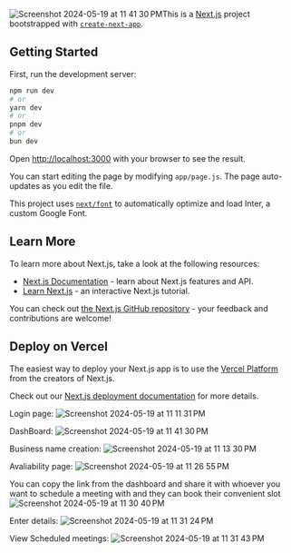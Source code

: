 ![Screenshot 2024-05-19 at 11 41 30 PM](https://github.com/joshuamanivinod/meeting_scheduler/assets/110624716/3840c6a4-73ab-4485-b372-25093ad6f49d)This is a [Next.js](https://nextjs.org/) project bootstrapped with [`create-next-app`](https://github.com/vercel/next.js/tree/canary/packages/create-next-app).

## Getting Started

First, run the development server:

```bash
npm run dev
# or
yarn dev
# or
pnpm dev
# or
bun dev
```

Open [http://localhost:3000](http://localhost:3000) with your browser to see the result.

You can start editing the page by modifying `app/page.js`. The page auto-updates as you edit the file.

This project uses [`next/font`](https://nextjs.org/docs/basic-features/font-optimization) to automatically optimize and load Inter, a custom Google Font.

## Learn More

To learn more about Next.js, take a look at the following resources:

- [Next.js Documentation](https://nextjs.org/docs) - learn about Next.js features and API.
- [Learn Next.js](https://nextjs.org/learn) - an interactive Next.js tutorial.

You can check out [the Next.js GitHub repository](https://github.com/vercel/next.js/) - your feedback and contributions are welcome!

## Deploy on Vercel

The easiest way to deploy your Next.js app is to use the [Vercel Platform](https://vercel.com/new?utm_medium=default-template&filter=next.js&utm_source=create-next-app&utm_campaign=create-next-app-readme) from the creators of Next.js.

Check out our [Next.js deployment documentation](https://nextjs.org/docs/deployment) for more details.


Login page:
![Screenshot 2024-05-19 at 11 11 31 PM](https://github.com/joshuamanivinod/meeting_scheduler/assets/110624716/0496f70f-da1e-41b7-9aad-03f222a28e7a)


DashBoard:
![Screenshot 2024-05-19 at 11 41 30 PM](https://github.com/joshuamanivinod/meeting_scheduler/assets/110624716/aa12add3-462f-4571-8224-2616ccb6c53f)


Business name creation:
![Screenshot 2024-05-19 at 11 13 30 PM](https://github.com/joshuamanivinod/meeting_scheduler/assets/110624716/8cda519e-3ca3-4d55-a771-6ebfb935b91e)

Avaliability page:
![Screenshot 2024-05-19 at 11 26 55 PM](https://github.com/joshuamanivinod/meeting_scheduler/assets/110624716/5be3f318-f8ee-4daa-8e30-337c8d73596c)


You can copy the link from the dashboard and share it with whoever you want to schedule a meeting with and they can book their convenient slot 
![Screenshot 2024-05-19 at 11 30 40 PM](https://github.com/joshuamanivinod/meeting_scheduler/assets/110624716/1d12c2c0-86ef-4d04-bb99-68c00623b525)

Enter details:
![Screenshot 2024-05-19 at 11 31 24 PM](https://github.com/joshuamanivinod/meeting_scheduler/assets/110624716/569f02c9-a365-4123-a763-85e2c0adbb3f)


View Scheduled meetings:
![Screenshot 2024-05-19 at 11 31 43 PM](https://github.com/joshuamanivinod/meeting_scheduler/assets/110624716/7a30c28c-553e-47f2-93ad-6e6e20d9cf4c)



